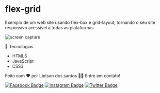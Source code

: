 # flex-grid
Exemplo de um web site usando flex-box e grid-layout, tornando o seu site responsivo acessivel a todas as plataformas

![screen capture](img.png)

🚀 Tecnologias

-  HTML5
-  JavaScript
-  CSS3

Feito com ❤️ por Lietson dos santos 👋🏽 Entre em contato!

[![Facebook Badge](https://img.shields.io/badge/facebook-%231877F2.svg?&style=for-the-badge&logo=facebook&logoColor=white&link=https://www.facebook.com/lietsondossanto)](https://www.facebook.com/lietsondossanto)
[![Instagram Badge](https://img.shields.io/badge/instagram-%23E4405F.svg?&style=for-the-badge&logo=instagram&logoColor=white&link=https://www.instagram.com/lietsondossanto)](https://www.instagram.com/lietsondossanto)
[![Twitter Badge](https://img.shields.io/badge/twitter-%231DA1F2.svg?&style=for-the-badge&logo=twitter&logoColor=white&link=https://www.twitter.com/lietsondossanto)](https://www.twitter.com/lietsondossato)
